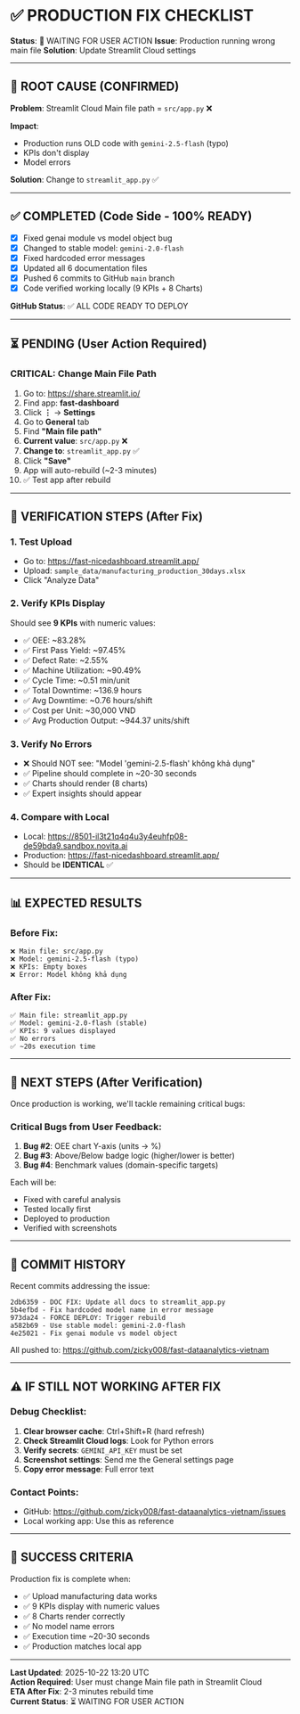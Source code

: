 # ✅ PRODUCTION FIX CHECKLIST

**Status**: 🔴 WAITING FOR USER ACTION
**Issue**: Production running wrong main file
**Solution**: Update Streamlit Cloud settings

---

## 🎯 ROOT CAUSE (CONFIRMED)

**Problem**: Streamlit Cloud Main file path = `src/app.py` ❌

**Impact**:
- Production runs OLD code with `gemini-2.5-flash` (typo)
- KPIs don't display
- Model errors

**Solution**: Change to `streamlit_app.py` ✅

---

## ✅ COMPLETED (Code Side - 100% READY)

- [x] Fixed genai module vs model object bug
- [x] Changed to stable model: `gemini-2.0-flash`
- [x] Fixed hardcoded error messages
- [x] Updated all 6 documentation files
- [x] Pushed 6 commits to GitHub `main` branch
- [x] Code verified working locally (9 KPIs + 8 Charts)

**GitHub Status**: ✅ ALL CODE READY TO DEPLOY

---

## ⏳ PENDING (User Action Required)

### **CRITICAL: Change Main File Path**

1. Go to: https://share.streamlit.io/
2. Find app: **fast-dashboard**
3. Click **⋮** → **Settings**
4. Go to **General** tab
5. Find **"Main file path"**
6. **Current value**: `src/app.py` ❌
7. **Change to**: `streamlit_app.py` ✅
8. Click **"Save"**
9. App will auto-rebuild (~2-3 minutes)
10. ✅ Test app after rebuild

---

## 🧪 VERIFICATION STEPS (After Fix)

### 1. Test Upload
- Go to: https://fast-nicedashboard.streamlit.app/
- Upload: `sample_data/manufacturing_production_30days.xlsx`
- Click "Analyze Data"

### 2. Verify KPIs Display
Should see **9 KPIs** with numeric values:
- ✅ OEE: ~83.28%
- ✅ First Pass Yield: ~97.45%
- ✅ Defect Rate: ~2.55%
- ✅ Machine Utilization: ~90.49%
- ✅ Cycle Time: ~0.51 min/unit
- ✅ Total Downtime: ~136.9 hours
- ✅ Avg Downtime: ~0.76 hours/shift
- ✅ Cost per Unit: ~30,000 VND
- ✅ Avg Production Output: ~944.37 units/shift

### 3. Verify No Errors
- ❌ Should NOT see: "Model 'gemini-2.5-flash' không khả dụng"
- ✅ Pipeline should complete in ~20-30 seconds
- ✅ Charts should render (8 charts)
- ✅ Expert insights should appear

### 4. Compare with Local
- Local: https://8501-il3t21q4q4u3y4euhfp08-de59bda9.sandbox.novita.ai
- Production: https://fast-nicedashboard.streamlit.app/
- Should be **IDENTICAL** ✅

---

## 📊 EXPECTED RESULTS

### Before Fix:
```
❌ Main file: src/app.py
❌ Model: gemini-2.5-flash (typo)
❌ KPIs: Empty boxes
❌ Error: Model không khả dụng
```

### After Fix:
```
✅ Main file: streamlit_app.py
✅ Model: gemini-2.0-flash (stable)
✅ KPIs: 9 values displayed
✅ No errors
✅ ~20s execution time
```

---

## 🎯 NEXT STEPS (After Verification)

Once production is working, we'll tackle remaining critical bugs:

### Critical Bugs from User Feedback:
1. **Bug #2**: OEE chart Y-axis (units → %)
2. **Bug #3**: Above/Below badge logic (higher/lower is better)
3. **Bug #4**: Benchmark values (domain-specific targets)

Each will be:
- Fixed with careful analysis
- Tested locally first
- Deployed to production
- Verified with screenshots

---

## 📝 COMMIT HISTORY

Recent commits addressing the issue:

```
2db6359 - DOC FIX: Update all docs to streamlit_app.py
5b4efbd - Fix hardcoded model name in error message
973da24 - FORCE DEPLOY: Trigger rebuild
a582b69 - Use stable model: gemini-2.0-flash
4e25021 - Fix genai module vs model object
```

All pushed to: https://github.com/zicky008/fast-dataanalytics-vietnam

---

## ⚠️ IF STILL NOT WORKING AFTER FIX

### Debug Checklist:
1. **Clear browser cache**: Ctrl+Shift+R (hard refresh)
2. **Check Streamlit Cloud logs**: Look for Python errors
3. **Verify secrets**: `GEMINI_API_KEY` must be set
4. **Screenshot settings**: Send me the General settings page
5. **Copy error message**: Full error text

### Contact Points:
- GitHub: https://github.com/zicky008/fast-dataanalytics-vietnam/issues
- Local working app: Use this as reference

---

## 🎉 SUCCESS CRITERIA

Production fix is complete when:
- ✅ Upload manufacturing data works
- ✅ 9 KPIs display with numeric values
- ✅ 8 Charts render correctly
- ✅ No model name errors
- ✅ Execution time ~20-30 seconds
- ✅ Production matches local app

---

**Last Updated**: 2025-10-22 13:20 UTC  
**Action Required**: User must change Main file path in Streamlit Cloud  
**ETA After Fix**: 2-3 minutes rebuild time  
**Current Status**: ⏳ WAITING FOR USER ACTION
